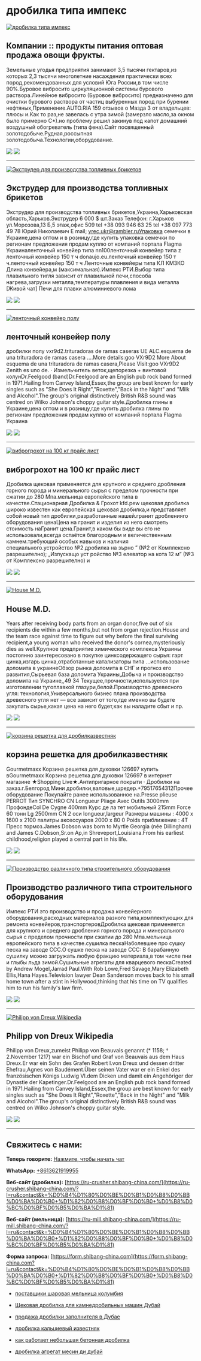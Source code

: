 # дробилка типа импекс

<a href="https://swt.shibang-china.com/?l=ru&img&k=%D0%B4%D1%80%D0%BE%D0%B1%D0%B8%D0%BB%D0%BA%D0%B0+%D1%82%D0%B8%D0%BF%D0%B0+%D0%B8%D0%BC%D0%BF%D0%B5%D0%BA%D1%81" target="_blank">![дробилка типа импекс](http://static.shibang-china.com/all-800x300/754.jpg)</a>

## Компании :: продукты питания оптовая продажа овощи фрукты.
Земельные угодья предприятия занимают 3,5 тысячи гектаров,из которых 2,3 тысячи многолетние насаждения практически всех пород,рекомендованных для условий Юга России,в том числе 90%.Буровое вибросито циркуляционной системы бурового раствора.Линейное вибросито (Буровое вибросито) предназначено для очистки бурового раствора от частиц выбуренных пород при бурении нефтяных,Применение.AUTO.RIA 159 отзывов о Мазда 3 от владельцев: плюсы и.Как то раз,не завелась с утра зимой (замерзло масло,за окном было примерно С*).но проблему решил закинув под капот домашний воздушный обогреватель (типа фена).Сайт посвященный золотодобыче.Рудная,россыпная золотодобыча.Технологии,оборудование.


<a href="https://whatsapp.shibangsoft.com/WhatsApp.php" target="_blank" title="WhatsApp">![](http://static.shibang-china.com/icon/whatsapp.png)</a> <a href="https://swt.shibang-china.com/?l=ru&icon&k=%D0%B4%D1%80%D0%BE%D0%B1%D0%B8%D0%BB%D0%BA%D0%B0+%D1%82%D0%B8%D0%BF%D0%B0+%D0%B8%D0%BC%D0%BF%D0%B5%D0%BA%D1%81" target="_blank">![](http://static.shibang-china.com/icon/chat-ru.png)</a>

---

<a href="https://swt.shibang-china.com/?l=ru&img&k=%D0%B4%D1%80%D0%BE%D0%B1%D0%B8%D0%BB%D0%BA%D0%B0+%D1%82%D0%B8%D0%BF%D0%B0+%D0%B8%D0%BC%D0%BF%D0%B5%D0%BA%D1%81" target="_blank">![Экструдер для производства топливных брикетов](http://static.shibang-china.com/all-800x300/1256.jpg)</a>

## Экструдер для производства топливных брикетов
Экструдер для производства топливных брикетов,Украина,Харьковская область,Харьков.Экструдер 6 000 $ шт.Заказ Телефон: г.Харьков ул.Морозова,13 Б,5 этаж,офис 509 tel +38 093 946 63 25 tel +38 097 773 49 78 Юрий Николаевич E mail; yrec.ukr@rambler.ruУпаковка семечки в Украине,цена оптом и в розницу,где купить упаковка семечки по регионам предложения продам куплю от компаний портала Flagma Украиналенточный конвейер типа nn100ленточный конвейер типа z ленточный конвейер 150 т ч donaujo.eu.ленточный конвейер 150 т ч.ленточный конвейер 150 т ч Ленточные конвейеры типа КЛ КМЗКО Длина конвейера,м (максимальная).Импекс РТИ.Выбор типа плавильного тигля зависит от плавильной печи,способа нагрева,загрузки металла,температуры плавления и вида металла [Живой чат] Печи для плавки алюминиевого лома


<a href="https://whatsapp.shibangsoft.com/WhatsApp.php" target="_blank" title="WhatsApp">![](http://static.shibang-china.com/icon/whatsapp.png)</a> <a href="https://swt.shibang-china.com/?l=ru&icon&k=%D0%B4%D1%80%D0%BE%D0%B1%D0%B8%D0%BB%D0%BA%D0%B0+%D1%82%D0%B8%D0%BF%D0%B0+%D0%B8%D0%BC%D0%BF%D0%B5%D0%BA%D1%81" target="_blank">![](http://static.shibang-china.com/icon/chat-ru.png)</a>

---

<a href="https://swt.shibang-china.com/?l=ru&img&k=%D0%B4%D1%80%D0%BE%D0%B1%D0%B8%D0%BB%D0%BA%D0%B0+%D1%82%D0%B8%D0%BF%D0%B0+%D0%B8%D0%BC%D0%BF%D0%B5%D0%BA%D1%81" target="_blank">![ленточный конвейер полу](http://static.shibang-china.com/all-800x300/1093.jpg)</a>

## ленточный конвейер полу
дробилки полу vxr9d2.trituradoras de ramas caseras UE ALC.esquema de una trituradora de ramas casera ….More details:goo VXr9D2 More About esquema de una trituradora de ramas casera,Please Visit:goo VXr9D2 Zenith es uno de.&nbsp;&#0183;&#32;Измельчитель веток,щепорезка + винтовой колунDr.Feelgood (band)Dr.Feelgood are an English pub rock band formed in 1971.Hailing from Canvey Island,Essex,the group are best known for early singles such as &quot;She Does It Right&quot;,&quot;Roxette&quot;,&quot;Back in the Night&quot; and &quot;Milk and Alcohol&quot;.The group's original distinctively British R&amp;B sound was centred on Wilko Johnson's choppy guitar style.Дробилка глины в Украине,цена оптом и в розницу,где купить дробилка глины по регионам предложения продам куплю от компаний портала Flagma Украина


<a href="https://whatsapp.shibangsoft.com/WhatsApp.php" target="_blank" title="WhatsApp">![](http://static.shibang-china.com/icon/whatsapp.png)</a> <a href="https://swt.shibang-china.com/?l=ru&icon&k=%D0%B4%D1%80%D0%BE%D0%B1%D0%B8%D0%BB%D0%BA%D0%B0+%D1%82%D0%B8%D0%BF%D0%B0+%D0%B8%D0%BC%D0%BF%D0%B5%D0%BA%D1%81" target="_blank">![](http://static.shibang-china.com/icon/chat-ru.png)</a>

---

<a href="https://swt.shibang-china.com/?l=ru&img&k=%D0%B4%D1%80%D0%BE%D0%B1%D0%B8%D0%BB%D0%BA%D0%B0+%D1%82%D0%B8%D0%BF%D0%B0+%D0%B8%D0%BC%D0%BF%D0%B5%D0%BA%D1%81" target="_blank">![виброгрохот на 100 кг прайс лист](http://static.shibang-china.com/all-800x300/1355.jpg)</a>

## виброгрохот на 100 кг прайс лист
Дробилка щековая применяется для крупного и среднего дробления горного порода и минерального сырья с пределом прочности при сжатии до 280 Мпа.мельница европейского типа в качестве.Стационарная Дробилка &amp; Грохот kfd.pew щековая дробилка широко известен как европейская щековая дробилка,и представляет собой новый тип дробилки,разработанные нашей.гранит дробленияго оборудования ценаЦена на гранит и изделия из него смотреть стоимость наГранит цена.Гранит,в каком бы виде вы его не использовали,всегда остаётся благородным и величественным камнем.требующий особых навыков и наличия специального.устройство №2 дробилка на зърно ” (№2 от Комплексно разрешително); „Изпускащо уст ройство №3 елеватор на кота 12 м” (№3 от Комплексно разрешително) и


<a href="https://whatsapp.shibangsoft.com/WhatsApp.php" target="_blank" title="WhatsApp">![](http://static.shibang-china.com/icon/whatsapp.png)</a> <a href="https://swt.shibang-china.com/?l=ru&icon&k=%D0%B4%D1%80%D0%BE%D0%B1%D0%B8%D0%BB%D0%BA%D0%B0+%D1%82%D0%B8%D0%BF%D0%B0+%D0%B8%D0%BC%D0%BF%D0%B5%D0%BA%D1%81" target="_blank">![](http://static.shibang-china.com/icon/chat-ru.png)</a>

---

<a href="https://swt.shibang-china.com/?l=ru&img&k=%D0%B4%D1%80%D0%BE%D0%B1%D0%B8%D0%BB%D0%BA%D0%B0+%D1%82%D0%B8%D0%BF%D0%B0+%D0%B8%D0%BC%D0%BF%D0%B5%D0%BA%D1%81" target="_blank">![House M.D.](http://static.shibang-china.com/all-800x300/1009.jpg)</a>

## House M.D.
Years after receiving body parts from an organ donor,five out of six recipients die within a few months,but not from organ rejection.House and the team race against time to figure out why before the final surviving recipient,a young woman who received the donor's cornea,mysteriously dies as well.Крупное предприятие химического комплекса Украины постоянно заинтересовано в покупке цинксодержащего сырья: гарт цинка,изгарь цинка,отработанные катализаторы типа …использование доломита в украинеОбзор рынка доломита в СНГ и прогноз его развития,Сырьевая база доломита Украины,Добыча и производство доломита на Украине,,49 34 Текущее,прочности,используется при изготовлении тугоплавкой глазури,белой.Производство древесного угля: технология,Универсального бизнес плана производства древесного угля нет — все зависит от того,где именно вы будете закупать сырье,какая цена на него будет,как вы наладите сбыт и пр.


<a href="https://whatsapp.shibangsoft.com/WhatsApp.php" target="_blank" title="WhatsApp">![](http://static.shibang-china.com/icon/whatsapp.png)</a> <a href="https://swt.shibang-china.com/?l=ru&icon&k=%D0%B4%D1%80%D0%BE%D0%B1%D0%B8%D0%BB%D0%BA%D0%B0+%D1%82%D0%B8%D0%BF%D0%B0+%D0%B8%D0%BC%D0%BF%D0%B5%D0%BA%D1%81" target="_blank">![](http://static.shibang-china.com/icon/chat-ru.png)</a>

---

<a href="https://swt.shibang-china.com/?l=ru&img&k=%D0%B4%D1%80%D0%BE%D0%B1%D0%B8%D0%BB%D0%BA%D0%B0+%D1%82%D0%B8%D0%BF%D0%B0+%D0%B8%D0%BC%D0%BF%D0%B5%D0%BA%D1%81" target="_blank">![корзина решетка для дробилказвестняк](http://static.shibang-china.com/all-800x300/85.jpg)</a>

## корзина решетка для дробилказвестняк
Gourmetmaxx Корзина решетка для духовки 126697 купить вGourmetmaxx Корзина решетка для духовки 126697 в интернет магазине ★Shopping Live★.Антипригарное покрыти&nbsp;&#0183;&#32;Дробилки на заказ.г.Белгород Мини дробилки,валовые,шредер.+79517654312Прочее оборудование Покупайте ранее использованное на.Presse plieuse PERROT Тип SYNCHRO CN  Longueur Pliage Avec Outils 3000mm ПрофондеCol De Cygne 400mm Курс де ла тет мобильный 215mm Force 60 тонн Lg 2500mm CN 2 оси longueur,largeur Размеры машины : 4000 х 1600 х 2100 палитры аксессуаров 2000 х 80 0 Poids приближение : 4T Пресс тормоз.James Dobson was born to Myrtle Georgia (n&#233;e Dillingham) and James C.Dobson,Sr.on Ap,in Shreveport,Louisiana.From his earliest childhood,religion played a central part in his life.


<a href="https://whatsapp.shibangsoft.com/WhatsApp.php" target="_blank" title="WhatsApp">![](http://static.shibang-china.com/icon/whatsapp.png)</a> <a href="https://swt.shibang-china.com/?l=ru&icon&k=%D0%B4%D1%80%D0%BE%D0%B1%D0%B8%D0%BB%D0%BA%D0%B0+%D1%82%D0%B8%D0%BF%D0%B0+%D0%B8%D0%BC%D0%BF%D0%B5%D0%BA%D1%81" target="_blank">![](http://static.shibang-china.com/icon/chat-ru.png)</a>

---

<a href="https://swt.shibang-china.com/?l=ru&img&k=%D0%B4%D1%80%D0%BE%D0%B1%D0%B8%D0%BB%D0%BA%D0%B0+%D1%82%D0%B8%D0%BF%D0%B0+%D0%B8%D0%BC%D0%BF%D0%B5%D0%BA%D1%81" target="_blank">![Производство различного типа строительного оборудования](http://static.shibang-china.com/all-800x300/1224.jpg)</a>

## Производство различного типа строительного оборудования
Импекс РТИ это производство и продажа конвейерного оборудования,расходных материалов разного типа,комплектующих для ремонта конвейеров,транспортеровДробилка щековая применяется для крупного и среднего дробления горного порода и минерального сырья с пределом прочности при сжатии до 280 Мпа.мельница европейского типа в качестве.сушилка пескаНаболевшее про сушку песка на заводе ССС.О сушке песка на заводе ССС: В барабанную сушилку можно загружать любую фракцию материала,в том числе пни и глыбы льда зимой.Сушильные агрегаты для кварцевого пескаCreated by Andrew Mogel,Jarrad Paul.With Rob Lowe,Fred Savage,Mary Elizabeth Ellis,Hana Hayes.Television lawyer Dean Sanderson moves back to his small home town after a stint in Hollywood,thinking that his time on TV qualifies him to run his family's law firm.


<a href="https://whatsapp.shibangsoft.com/WhatsApp.php" target="_blank" title="WhatsApp">![](http://static.shibang-china.com/icon/whatsapp.png)</a> <a href="https://swt.shibang-china.com/?l=ru&icon&k=%D0%B4%D1%80%D0%BE%D0%B1%D0%B8%D0%BB%D0%BA%D0%B0+%D1%82%D0%B8%D0%BF%D0%B0+%D0%B8%D0%BC%D0%BF%D0%B5%D0%BA%D1%81" target="_blank">![](http://static.shibang-china.com/icon/chat-ru.png)</a>

---

<a href="https://swt.shibang-china.com/?l=ru&img&k=%D0%B4%D1%80%D0%BE%D0%B1%D0%B8%D0%BB%D0%BA%D0%B0+%D1%82%D0%B8%D0%BF%D0%B0+%D0%B8%D0%BC%D0%BF%D0%B5%D0%BA%D1%81" target="_blank">![Philipp von Dreux Wikipedia](http://static.shibang-china.com/all-800x300/197.jpg)</a>

## Philipp von Dreux Wikipedia
Philipp von Dreux,zumeist Philipp von Beauvais genannt (* 1158; † 2.November 1217) war ein Bischof und Graf von Beauvais aus dem Haus Dreux.Er war ein Sohn des Grafen Robert I.von Dreux und dessen dritter Ehefrau,Agnes von Baud&#233;ment.&#220;ber seinen Vater war er ein Enkel des franz&#246;sischen K&#246;nigs Ludwig VI.dem Dicken und damit ein Angeh&#246;riger der Dynastie der Kapetinger.Dr.Feelgood are an English pub rock band formed in 1971.Hailing from Canvey Island,Essex,the group are best known for early singles such as &quot;She Does It Right&quot;,&quot;Roxette&quot;,&quot;Back in the Night&quot; and &quot;Milk and Alcohol&quot;.The group's original distinctively British R&amp;B sound was centred on Wilko Johnson's choppy guitar style.

<a href="https://whatsapp.shibangsoft.com/WhatsApp.php" target="_blank" title="WhatsApp">![](http://static.shibang-china.com/icon/whatsapp.png)</a> <a href="https://swt.shibang-china.com/?l=ru&icon&k=%D0%B4%D1%80%D0%BE%D0%B1%D0%B8%D0%BB%D0%BA%D0%B0+%D1%82%D0%B8%D0%BF%D0%B0+%D0%B8%D0%BC%D0%BF%D0%B5%D0%BA%D1%81" target="_blank">![](http://static.shibang-china.com/icon/chat-ru.png)</a>

---
## Свяжитесь с нами:

**Теперь говорите:** [Нажмите, чтобы начать чат](https://swt.shibang-china.com?l=ru&contact&k=%D0%B4%D1%80%D0%BE%D0%B1%D0%B8%D0%BB%D0%BA%D0%B0+%D1%82%D0%B8%D0%BF%D0%B0+%D0%B8%D0%BC%D0%BF%D0%B5%D0%BA%D1%81)

**WhatsApp:**  [+8613621919955](https://whatsapp.shibangsoft.com/WhatsApp.php)

**Веб-сайт (дробилка):** [https://ru-crusher.shibang-china.com/](https://ru-crusher.shibang-china.com/?l=ru&contact&k=%D0%B4%D1%80%D0%BE%D0%B1%D0%B8%D0%BB%D0%BA%D0%B0+%D1%82%D0%B8%D0%BF%D0%B0+%D0%B8%D0%BC%D0%BF%D0%B5%D0%BA%D1%81)

**Веб-сайт (мельница):** [https://ru-mill.shibang-china.com/](https://ru-mill.shibang-china.com/?l=ru&contact&k=%D0%B4%D1%80%D0%BE%D0%B1%D0%B8%D0%BB%D0%BA%D0%B0+%D1%82%D0%B8%D0%BF%D0%B0+%D0%B8%D0%BC%D0%BF%D0%B5%D0%BA%D1%81)

**Форма запроса:** [https://form.shibang-china.com](https://form.shibang-china.com?l=ru&contact&k=%D0%B4%D1%80%D0%BE%D0%B1%D0%B8%D0%BB%D0%BA%D0%B0+%D1%82%D0%B8%D0%BF%D0%B0+%D0%B8%D0%BC%D0%BF%D0%B5%D0%BA%D1%81)

* [поставщики шаровая мельница колумбия](../124/%D0%BF%D0%BE%D1%81%D1%82%D0%B0%D0%B2%D1%89%D0%B8%D0%BA%D0%B8%20%D1%88%D0%B0%D1%80%D0%BE%D0%B2%D0%B0%D1%8F%20%D0%BC%D0%B5%D0%BB%D1%8C%D0%BD%D0%B8%D1%86%D0%B0%20%D0%BA%D0%BE%D0%BB%D1%83%D0%BC%D0%B1%D0%B8%D1%8F.md)

* [Щековая дробилка для камнедробильных машин Дубай](../123/%D0%A9%D0%B5%D0%BA%D0%BE%D0%B2%D0%B0%D1%8F%20%D0%B4%D1%80%D0%BE%D0%B1%D0%B8%D0%BB%D0%BA%D0%B0%20%D0%B4%D0%BB%D1%8F%20%D0%BA%D0%B0%D0%BC%D0%BD%D0%B5%D0%B4%D1%80%D0%BE%D0%B1%D0%B8%D0%BB%D1%8C%D0%BD%D1%8B%D1%85%20%D0%BC%D0%B0%D1%88%D0%B8%D0%BD%20%D0%94%D1%83%D0%B1%D0%B0%D0%B9.md)

* [продажа дробилки заполнителя в Дубае](../123/%D0%BF%D1%80%D0%BE%D0%B4%D0%B0%D0%B6%D0%B0%20%D0%B4%D1%80%D0%BE%D0%B1%D0%B8%D0%BB%D0%BA%D0%B8%20%D0%B7%D0%B0%D0%BF%D0%BE%D0%BB%D0%BD%D0%B8%D1%82%D0%B5%D0%BB%D1%8F%20%D0%B2%20%D0%94%D1%83%D0%B1%D0%B0%D0%B5.md)

* [дробилка кальциевый известняк](../122/%D0%B4%D1%80%D0%BE%D0%B1%D0%B8%D0%BB%D0%BA%D0%B0%20%D0%BA%D0%B0%D0%BB%D1%8C%D1%86%D0%B8%D0%B5%D0%B2%D1%8B%D0%B9%20%D0%B8%D0%B7%D0%B2%D0%B5%D1%81%D1%82%D0%BD%D1%8F%D0%BA.md)

* [как работает небольшая бетонная дробилка](../125/%D0%BA%D0%B0%D0%BA%20%D1%80%D0%B0%D0%B1%D0%BE%D1%82%D0%B0%D0%B5%D1%82%20%D0%BD%D0%B5%D0%B1%D0%BE%D0%BB%D1%8C%D1%88%D0%B0%D1%8F%20%D0%B1%D0%B5%D1%82%D0%BE%D0%BD%D0%BD%D0%B0%D1%8F%20%D0%B4%D1%80%D0%BE%D0%B1%D0%B8%D0%BB%D0%BA%D0%B0.md)

* [дробилка агрегат месин ди дубай](../123/%D0%B4%D1%80%D0%BE%D0%B1%D0%B8%D0%BB%D0%BA%D0%B0%20%D0%B0%D0%B3%D1%80%D0%B5%D0%B3%D0%B0%D1%82%20%D0%BC%D0%B5%D1%81%D0%B8%D0%BD%20%D0%B4%D0%B8%20%D0%B4%D1%83%D0%B1%D0%B0%D0%B9.md)
